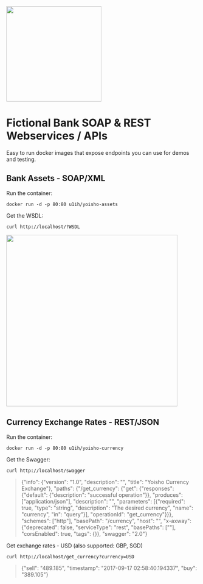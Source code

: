 <img src="https://raw.githubusercontent.com/u1i/yoisho/master/resources/yoisho-logo.png" width="250"/>


# Fictional Bank SOAP & REST Webservices / APIs

Easy to run docker images that expose endpoints you can use for demos and testing.

## Bank Assets - SOAP/XML

Run the container:

`docker run -d -p 80:80 u1ih/yoisho-assets`

Get the WSDL:

`curl http://localhost/?WSDL`

<img src="https://raw.githubusercontent.com/u1i/yoisho/master/resources/wsdl.png" width="450"/>


## Currency Exchange Rates - REST/JSON

Run the container:

`docker run -d -p 80:80 u1ih/yoisho-currency`

Get the Swagger:

`curl http://localhost/swagger`

> {"info": {"version": "1.0", "description": "", "title": "Yoisho Currency Exchange"}, "paths": {"/get_currency": {"get": {"responses": {"default": {"description": "successful operation"}}, "produces": ["application/json"], "description": "", "parameters": [{"required": true, "type": "string", "description": "The desired currency", "name": "currency", "in": "query"}], "operationId": "get_currency"}}}, "schemes": ["http"], "basePath": "/currency", "host": "", "x-axway": {"deprecated": false, "serviceType": "rest", "basePaths": [""], "corsEnabled": true, "tags": {}}, "swagger": "2.0"}

Get exchange rates - USD (also supported: GBP, SGD)

`curl http://localhost/get_currency?currency=USD`

> {"sell": "489.185", "timestamp": "2017-09-17 02:58:40.194337", "buy": "389.105"}